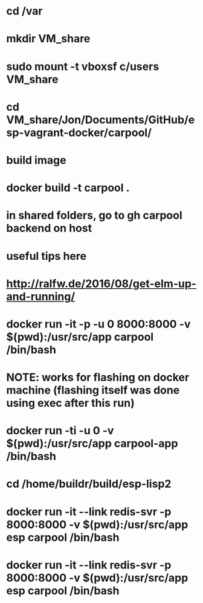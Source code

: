 # cd /var
# mkdir VM_share 
# sudo mount -t vboxsf c/users VM_share
# cd VM_share/Jon/Documents/GitHub/esp-vagrant-docker/carpool/

# build image
# docker build -t carpool .

# in shared folders, go to gh carpool backend on host

# useful tips here
# http://ralfw.de/2016/08/get-elm-up-and-running/
# docker run -it -p -u 0 8000:8000 -v $(pwd):/usr/src/app carpool /bin/bash

# NOTE: works for flashing on docker machine (flashing itself was done using exec after this run)
# docker run -ti -u 0 -v $(pwd):/usr/src/app carpool-app /bin/bash

# cd /home/buildr/build/esp-lisp2


# docker run -it --link redis-svr -p 8000:8000 -v $(pwd):/usr/src/app esp carpool /bin/bash
# docker run -it --link redis-svr -p 8000:8000 -v $(pwd):/usr/src/app esp carpool /bin/bash

